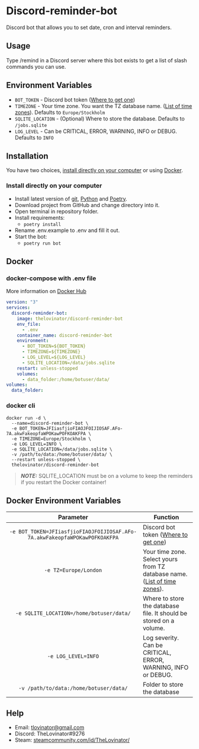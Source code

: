 # Discord-reminder-bot

Discord bot that allows you to set date, cron and interval reminders.

## Usage

Type /remind in a Discord server where this bot exists to get a list of slash commands you can use.

## Environment Variables

* `BOT_TOKEN` - Discord bot token ([Where to get one](https://discord.com/developers/applications))
* `TIMEZONE` - Your time zone. You want the TZ database name. ([List of time zones](https://en.wikipedia.org/wiki/List_of_tz_database_time_zones)). Defaults to `Europe/Stockholm`
* `SQLITE_LOCATION` - (Optional) Where to store the database. Defaults to `/jobs.sqlite`
* `LOG_LEVEL` - Can be CRITICAL, ERROR, WARNING, INFO or DEBUG. Defaults to `INFO`

## Installation

You have two choices, [install directly on your computer](#Install-directly-on-your-computer) or using [Docker](#docker-compose-with-env-file).

### Install directly on your computer

* Install latest version of [git](https://git-scm.com/), [Python](https://www.python.org/) and [Poetry](https://python-poetry.org/docs/#installation).
* Download project from GitHub and change directory into it.
* Open terminal in repository folder.
* Install requirements:
  * `poetry install`
* Rename .env.example to .env and fill it out.
* Start the bot:
  * `poetry run bot`

## Docker

### docker-compose with .env file

More information on [Docker Hub](https://hub.docker.com/r/thelovinator/discord-reminder-bot)

```yaml
version: "3"
services:
  discord-reminder-bot:
    image: thelovinator/discord-reminder-bot
    env_file:
      - .env
    container_name: discord-reminder-bot
    environment:
      - BOT_TOKEN=${BOT_TOKEN}
      - TIMEZONE=${TIMEZONE}
      - LOG_LEVEL=${LOG_LEVEL}
      - SQLITE_LOCATION=/data/jobs.sqlite
    restart: unless-stopped
    volumes:
      - data_folder:/home/botuser/data/
volumes:
  data_folder:
```

### docker cli

```console
docker run -d \
  --name=discord-reminder-bot \
  -e BOT_TOKEN=JFIiasfjioFIAOJFOIJIOSAF.AFo-7A.akwFakeopfaWPOKawPOFKOAKFPA \
  -e TIMEZONE=Europe/Stockholm \
  -e LOG_LEVEL=INFO \
  -e SQLITE_LOCATION=/data/jobs.sqlite \
  -v /path/to/data:/home/botuser/data/ \
  --restart unless-stopped \
  thelovinator/discord-reminder-bot
```

> **_NOTE:_**  SQLITE_LOCATION must be on a volume to keep the reminders if you restart the Docker container!

## Docker Environment Variables

|                                 Parameter                                  | Function                                                                            |
| :------------------------------------------------------------------------: | ----------------------------------------------------------------------------------- |
| `-e BOT_TOKEN=JFIiasfjioFIAOJFOIJIOSAF.AFo-7A.akwFakeopfaWPOKawPOFKOAKFPA` | Discord bot token ([Where to get one](https://discord.com/developers/applications)) |
|                           `-e TZ=Europe/London`                            | Your time zone. Select yours from TZ database name. ([List of time zones](https://en.wikipedia.org/wiki/List_of_tz_database_time_zones)). |
|                  `-e SQLITE_LOCATION=/home/botuser/data/`                  | Where to store the database file. It should be stored on a volume.                  |
|                            `-e LOG_LEVEL=INFO`                             | Log severity. Can be CRITICAL, ERROR, WARNING, INFO or DEBUG.                       |
|                   `-v /path/to/data:/home/botuser/data/`                   | Folder to store the database                                                        |

## Help

* Email: tlovinator@gmail.com
* Discord: TheLovinator#9276
* Steam: [steamcommunity.com/id/TheLovinator/](https://steamcommunity.com/id/TheLovinator/)
